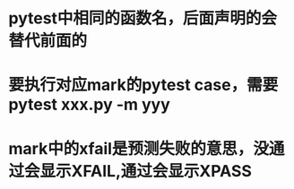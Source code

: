 # pytest中相同的函数名，后面声明的会替代前面的
# 要执行对应mark的pytest case，需要pytest xxx.py -m yyy
# mark中的xfail是预测失败的意思，没通过会显示XFAIL,通过会显示XPASS
